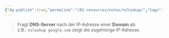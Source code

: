 ```yaml
---
{"dg-publish":true,"permalink":"/02-resources/notes/nslookup/","tags":["linux/command","windows/command"],"noteIcon":"","updated":"2025-08-26T16:35:06.000+02:00"}
---
```


>Fragt **DNS-Server** nach der IP-Adresse einer **Domain** ab.  
z.B.: `nslookup google.com` zeigt die zugehörige IP-Adresse.